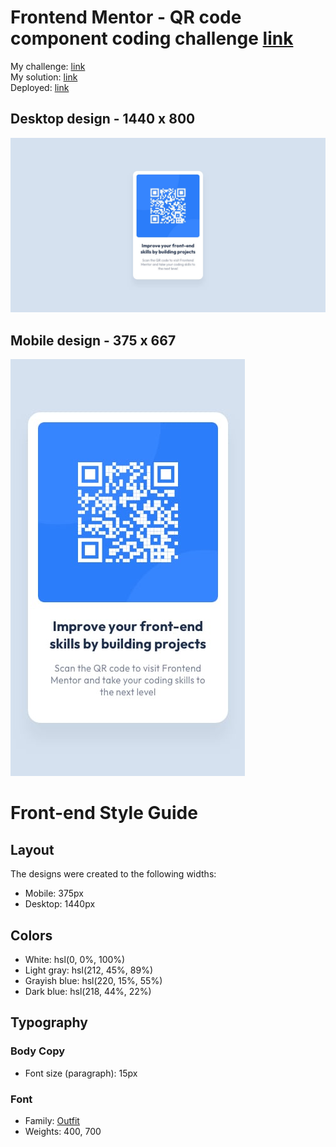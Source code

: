 # Frontend Mentor - QR code component coding challenge [link](https://www.frontendmentor.io/challenges/qr-code-component-iux_sIO_H)

My challenge: [link](https://www.frontendmentor.io/challenges/qr-code-component-iux_sIO_H/hub/vscode-liveserver-chromeperfectpixel-raw-html-and-css-newbie-Bk_-A_jrq)
<br/>
My solution: [link](https://www.frontendmentor.io/solutions/vscode-liveserver-chromeperfectpixel-raw-html-and-css-newbie-Bk_-A_jrq)
<br/>
Deployed: [link](https://teor99.github.io/qr-code-component-main/)

## Desktop design - 1440 x 800
![](./design/desktop-design.jpg)

## Mobile design - 375 x 667
![](./design/mobile-design.jpg)

# Front-end Style Guide

## Layout

The designs were created to the following widths:

- Mobile: 375px
- Desktop: 1440px

## Colors

- White: hsl(0, 0%, 100%)
- Light gray: hsl(212, 45%, 89%)
- Grayish blue: hsl(220, 15%, 55%)
- Dark blue: hsl(218, 44%, 22%)

## Typography

### Body Copy

- Font size (paragraph): 15px

### Font

- Family: [Outfit](https://fonts.google.com/specimen/Outfit)
- Weights: 400, 700
